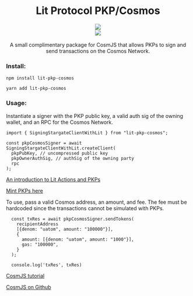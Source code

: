 <div align="center">
<h1>Lit Protocol PKP/Cosmos</h1>
<img src="https://i.ibb.co/p2xfzK1/Screenshot-2022-11-15-at-09-56-57.png">
<br/>
<a href="https://twitter.com/LitProtocol"><img src="https://img.shields.io/twitter/follow/litprotocol?label=Follow&style=social"/></a>
<br/>
<br/>
A small complimentary package for CosmJS that allows PKPs to sign and send transactions on the Cosmos Network.
</div>

### Install:

```
npm install lit-pkp-cosmos
```

```
yarn add lit-pkp-cosmos
```

### Usage:

Instantiate a signer with the PKP public key, a valid auth sig of the owning wallet, and an RPC for the Cosmos Network.

  ```
  import { SigningStargateClientWithLit } from "lit-pkp-cosmos";
  
  const pkpCosmosSigner = await SigningStargateClientWithLit.createClient(
    pkpPubKey, // uncompressed public key
    pkpOwnerAuthSig, // authSig of the owning party
    rpc
  );
```

[An introduction to Lit Actions and PKPs](https://developer.litprotocol.com/coreConcepts/LitActionsAndPKPs/intro)

[Mint PKPs here](https://explorer.litprotocol.com/)

To use, pass a valid Cosmos address, an amount, and fee. The fee must be hardcoded since the transactions cannot be
simulated with PKPs.

```
  const txRes = await pkpCosmosSigner.sendTokens(
    recipientAddress
    [{denom: "uatom", amount: "100000"}],
    {
      amount: [{denom: "uatom", amount: "1000"}],
      gas: "100000",
    }
  );
  
  console.log('txRes', txRes)
```

[CosmJS tutorial](https://tutorials.cosmos.network/tutorials/7-cosmjs/)

[CosmJS on Github](https://github.com/cosmos/cosmjs)

